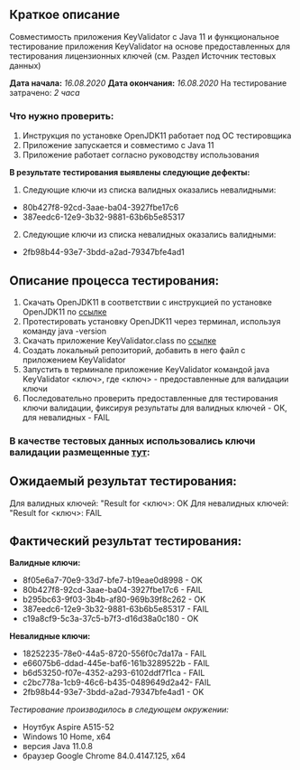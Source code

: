 ## Краткое описание
Совместимость приложения KeyValidator c Java 11 и функциональное тестирование приложения KeyValidator на основе предоставленных для тестирования лицензионных ключей (см. Раздел Источник тестовых данных)

**Дата начала:**  *16.08.2020*
**Дата окончания:** *16.08.2020* 
На тестирование затрачено: *2 часа*

### Что нужно проверить:
1. Инструкция по установке OpenJDK11 работает под ОС тестировщика
2. Приложение запускается и совместимо с Java 11
3. Приложение работает согласно руководству использования

**В результате тестирования выявлены следующие дефекты:**

1. Следующие ключи из списка валидных оказались невалидными:
- 80b427f8-92cd-3aae-ba04-3927fbe17c6
- 387eedc6-12e9-3b32-9881-63b6b5e85317

2. Следующие ключи из списка невалидных оказались валидными:
- 2fb98b44-93e7-3bdd-a2ad-79347bfe4ad1

## Описание процесса тестирования:

1. Скачать  OpenJDK11 в соответствии с инструкцией по установке OpenJDK11 по [ссылке](https://github.com/netology-code/javaqa-homeworks/blob/master/intro/openjdk11-manual.md)
2. Протестировать установку OpenJDK11 через терминал, используя команду java -version
3. Скачать приложение KeyValidator.class по [ссылке](https://github.com/netology-code/javaqa-homeworks/blob/master/intro/artifacts/KeyValidator.class)
4. Создать локальный репозиторий, добавить в него файл с приложением KeyValidator
5. Запустить в терминале приложение KeyValidator командой java KeyValidator <ключ>, где <ключ> - предоставленные для валидации ключи
6. Последовательно проверить предоставленные для тестирования ключи валидации, фиксируя результаты для валидных ключей  -  ОК, для невалидных -   FAIL

### В качестве тестовых данных использовались ключи валидации размещенные [тут](https://github.com/netology-code/javaqa-homeworks/blob/master/intro/user-manual.md):

## Ожидаемый результат тестирования:
Для валидных ключей:  "Result for <ключ>: OK
Для невалидных ключей: "Result for <ключ>: FAIL

## Фактический результат тестирования:
**Валидные ключи:**
- 8f05e6a7-70e9-33d7-bfe7-b19eae0d8998 -  OK
- 80b427f8-92cd-3aae-ba04-3927fbe17c6 - FAIL
- b295bc63-9f03-3b4b-af80-969b39f8c262 - OK
- 387eedc6-12e9-3b32-9881-63b6b5e85317 - FAIL
- c19a8cf9-5c3a-37c5-b7f3-d16d38a0c180 - OK

**Невалидные ключи:**
- 18252235-78e0-44a5-8720-556f0c7da17a - FAIL
- e66075b6-ddad-445e-baf6-161b3289522b - FAIL
- b6d53250-f07e-4352-a293-6102ddf7f1ca - FAIL
- c2bc778a-1cb9-46c6-b435-0489649d2a42- FAIL
- 2fb98b44-93e7-3bdd-a2ad-79347bfe4ad1  - OK

*Тестирование производилось в следующем окружении:*
* Ноутбук Aspire А515-52
* Windows 10 Home, x64
* версия Java 11.0.8
* браузер Google Chrome 84.0.4147.125, x64 